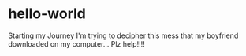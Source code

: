 # hello-world
Starting my Journey
I'm trying to decipher this mess that my boyfriend downloaded on my computer... Plz help!!!!

